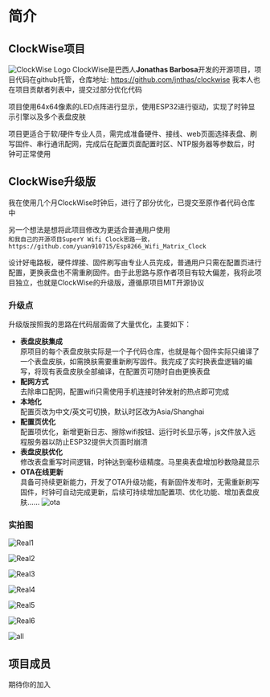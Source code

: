 # 简介

## ClockWise项目

![ClockWise Logo](/img/clockwise_logo.png)
ClockWise是巴西人**Jonathas Barbosa**开发的开源项目，项目代码在github托管，仓库地址: https://github.com/jnthas/clockwise 我本人也在项目贡献者列表中，提交过部分优化代码

项目使用64x64像素的LED点阵进行显示，使用ESP32进行驱动，实现了时钟显示引擎以及多个表盘皮肤

项目更适合于软/硬件专业人员，需完成准备硬件、接线、web页面选择表盘、刷写固件、串行通讯配网，完成后在配置页面配置时区、NTP服务器等参数后，时钟可正常使用

## ClockWise升级版

我在使用几个月ClockWise时钟后，进行了部分优化，已提交至原作者代码仓库中

另一个想法是想将此项目修改为更适合普通用户使用  
`和我自己的开源项目SuperY Wifi Clock思路一致，https://github.com/yuan910715/Esp8266_Wifi_Matrix_Clock`

设计好电路板，硬件焊接、固件刷写由专业人员完成，普通用户只需在配置页进行配置，更换表盘也不需重刷固件。由于此思路与原作者项目有较大偏差，我将此项目独立，也就是ClockWise的升级版，遵循原项目MIT开源协议

### 升级点

升级版按照我的思路在代码层面做了大量优化，主要如下：

- **表盘皮肤集成**  
原项目的每个表盘皮肤实际是一个子代码仓库，也就是每个固件实际只编译了一个表盘皮肤，如需换肤需要重新刷写固件。我完成了实时换表盘逻辑的编写，将现有表盘皮肤全部编译，在配置页可随时自由更换表盘
- **配网方式**  
去除串口配网，配置wifi只需使用手机连接时钟发射的热点即可完成
- **本地化**  
配置页改为中文/英文可切换，默认时区改为Asia/Shanghai
- **配置页优化**  
配置项优化，新增更新日志、擦除wifi按钮、运行时长显示等，js文件放入远程服务器以防止ESP32提供大页面时崩溃
- **表盘皮肤优化**  
修改表盘重写时间逻辑，时钟达到毫秒级精度。马里奥表盘增加秒数隐藏显示
- **OTA在线更新**  
具备可持续更新能力，开发了OTA升级功能，有新固件发布时，无需重新刷写固件，时钟可自动完成更新，后续可持续增加配置项、优化功能、增加表盘皮肤……
![ota](/img/ota.png)

### 实拍图
![Real1](/img/real1.png)

![Real2](/img/real2.png)

![Real3](/img/real3.png)

![Real4](/img/real4.png)

![Real5](/img/real5.png)

![Real6](/img/real6.png)

![all](/img/all.png)

## 项目成员

<script setup>
import { VPTeamMembers } from 'vitepress/theme'

const members = [
  {
    avatar: 'https://topyuan.top/yuan.png',
    name: '冯雪原',
    title: 'Creator',
    links: [
      { icon: 'github', link: 'https://github.com/yuan910715' }
    ]
  },
]
</script>

<VPTeamMembers size="small" :members="members" />

期待你的加入
